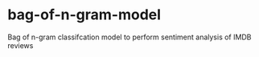 # bag-of-n-gram-model
Bag of n-gram classifcation model to perform sentiment analysis of IMDB reviews
